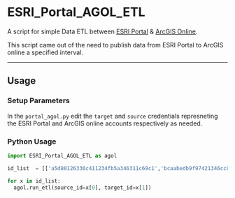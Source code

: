 # ESRI_Portal_AGOL_ETL
A script for simple Data ETL between [ESRI Portal](https://enterprise.arcgis.com/en/portal/) &amp; [ArcGIS Online](https://www.arcgis.com/index.html).

This script came out of the 
need to publish data from ESRI Portal 
to ArcGIS online a specified interval. 

------
## Usage

### Setup Parameters
In the `portal_agol.py` edit the `target` and `source` credentials represneting the ESRI Portal and ArcGIS online accounts respectively as needed.

### Python Usage
``` python
import ESRI_Portal_AGOL_ETL as agol

id_list  = [['a5d80126330c411234fb5a346311c69c1','bcaabedb9f97421346cc85d4fa77feb']] 

for x in id_list:
  agol.run_etl(source_id=x[0], target_id=x[1])
```
